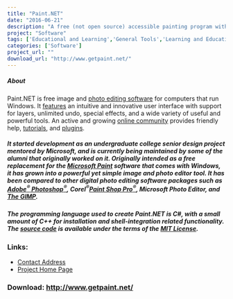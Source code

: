 ```yaml
---
title: "Paint.NET"
date: "2016-06-21"
description: "A free (not open source) accessible painting program with powerful tools."
project: "Software"
tags: ['Educational and Learning','General Tools','Learning and Education','General Tools' ]
categories: ['Software']
project_url: ""
download_url: "http://www.getpaint.net/"
---
```

##### **About**  
Paint.NET is free image and <a _top="" class="" href="" id="" klink="" konalink0="" target="">photo editing software</a> for computers that run Windows. It <a href="">features</a> an intuitive and innovative user interface with support for layers, unlimited undo, special effects, and a wide variety of useful and powerful tools. An active and growing <a href="">online community</a> provides friendly help, <a href="">tutorials</a>, and <a href="">plugins</a>.

##### It started development as an undergraduate college senior design project mentored by Microsoft, and is currently being maintained by some of the alumni that originally worked on it. Originally intended as a free replacement for the <a _blank="" href="" target="">Microsoft Paint</a> software that comes with Windows, it has grown into a powerful yet simple image and photo editor tool. It has been compared to other digital photo editing software packages such as <a _blank="" href="" target="">Adobe<sup>®</sup> Photoshop<sup>®</sup></a>, Corel<sup>®</sup><a _blank="" href="" target="">Paint Shop Pro<sup>®</sup></a>, Microsoft Photo Editor, and <a _blank="" href="" target="">The GIMP</a>.

##### The programming language used to create Paint.NET is C#, with a small amount of C++ for installation and shell-integration related functionality. The <a href="">source code</a> is available under the terms of the <a _blank="" href="" target="">MIT License</a>. 

### Links:
- <a href="mailto:paint.net@hotmail.com">Contact Address</a>
- <a href="http://www.getpaint.net/">Project Home Page</a>

### Download: http://www.getpaint.net/ 